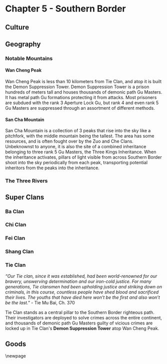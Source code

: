 # Chapter 5 - Southern Border

## Culture

## Geography

### Notable Mountains

#### Wan Cheng Peak
Wan Cheng Peak is less than 10 kilometers from Tie Clan, and atop it is built the Demon Suppression Tower. Demon Suppression Tower is a prison hundreds of meters tall and houses thousands of demonic path Gu Masters. It has metal path Gu formations protecting it from attacks. Most prisoners are subdued with the rank 3 Aperture Lock Gu, but rank 4 and even rank 5 Gu Masters are suppressed through an assortment of different methods.

#### San Cha Mountain
San Cha Mountain is a collection of 3 peaks that rise into the sky like a pitchfork, with the middle mountain being the tallest. The area has some resources, and is often fought over by the Zuo and Che Clans. Unbeknownst to anyone, it is also the site of a combined inheritance belonging to three rank 5 Gu Masters, the Three Kings Inheritance. When the inheritance activates, pillars of light visible from across Southern Border shoot into the sky periodically from each peak, transporting potential inheritors from the peaks into the inheritance.

### The Three Rivers

## Super Clans

### Ba Clan

### Chi Clan

### Fei Clan

### Shang Clan

### Tie Clan
*“Our Tie clan, since it was established, had been world-renowned for our bravery, unswerving determination and our iron-cold justice. For many generations, Tie clansmen had been upholding justice and striking down on criminals, in this course, countless people have shed blood and sacrificed their lives. The youths that have died here won’t be the first and also won’t be the last."* - Tie Mu Bai, Ch. 370

Tie Clan stands as a central pillar to the Southern Border righteous path. Their investigators are deployed to solve crimes across the entire continent, and thousands of demonic path Gu Masters guilty of vicious crimes are locked up in Tie Clan's **Demon Suppression Tower** atop Wan Cheng Peak.

## Goods

\newpage